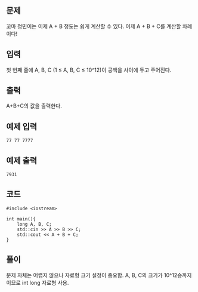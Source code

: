 ## 문제 
꼬마 정민이는 이제 A + B 정도는 쉽게 계산할 수 있다. 이제 A + B + C를 계산할 차례이다!


## 입력
첫 번째 줄에 A, B, C (1 ≤ A, B, C ≤ 10^12)이 공백을 사이에 두고 주어진다.


## 출력
A+B+C의 값을 출력한다.


## 예제 입력 
```
77 77 7777
```

## 예제 출력  
```
7931
```

## 코드
```
#include <iostream>

int main(){
    long A, B, C;
    std::cin >> A >> B >> C;
    std::cout << A + B + C;
}
```

## 풀이
문제 자체는 어렵지 않으나 자료형 크기 설정이 중요함.
A, B, C의 크기가 10^12승까지이므로 int long 자료형 사용.
